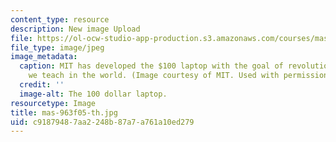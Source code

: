 ```yaml
---
content_type: resource
description: New image Upload
file: https://ol-ocw-studio-app-production.s3.amazonaws.com/courses/mas-963-technological-tools-for-school-reform-fall-2005/c91879487aa2248b87a7a761a10ed279_mas-963f05-th.jpg
file_type: image/jpeg
image_metadata:
  caption: MIT has developed the $100 laptop with the goal of revolutionizing how
    we teach in the world. (Image courtesy of MIT. Used with permission.)
  credit: ''
  image-alt: The 100 dollar laptop.
resourcetype: Image
title: mas-963f05-th.jpg
uid: c9187948-7aa2-248b-87a7-a761a10ed279
---
```

